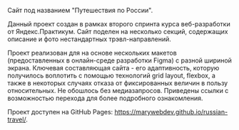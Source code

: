Сайт под названием "Путешествия по России".

Данный проект создан в рамках второго спринта курса веб-разработки от Яндекс.Практикум.
Сайт поделен на несколько секций, содержащих описание и фото нестандартных трэвл-направлений.

Проект реализован для на основе нескольких макетов (предоставленных в онлайн-среде разработки Figmа) с разной шириной экрана.
Ключевая составляющая сайта - его адаптивность, которую получилось воплотить с помощью технологий grid layout, flexbox,
а также в некоторых случаях отказа от фиксированных величин в пользу относительных. Не обошлось без медиазапросов.
Приведены ссылки с возможностью перехода для более подробного ознакомления.

Проект доступен на GitHub Pages: https://marywebdev.github.io/russian-travel/.
